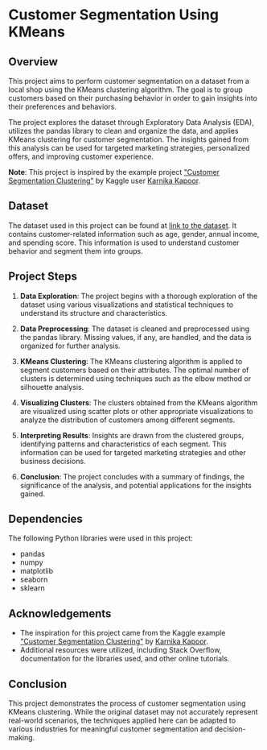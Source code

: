 # Customer Segmentation Using KMeans

## Overview

This project aims to perform customer segmentation on a dataset from a local shop using the KMeans clustering algorithm. The goal is to group customers based on their purchasing behavior in order to gain insights into their preferences and behaviors.

The project explores the dataset through Exploratory Data Analysis (EDA), utilizes the pandas library to clean and organize the data, and applies KMeans clustering for customer segmentation. The insights gained from this analysis can be used for targeted marketing strategies, personalized offers, and improving customer experience.

**Note**: This project is inspired by the example project ["Customer Segmentation Clustering"](https://www.kaggle.com/code/karnikakapoor/customer-segmentation-clustering) by Kaggle user [Karnika Kapoor](https://www.kaggle.com/karnikakapoor).

## Dataset

The dataset used in this project can be found at [link to the dataset](https://www.kaggle.com/datasets/datascientistanna/customers-dataset). It contains customer-related information such as age, gender, annual income, and spending score. This information is used to understand customer behavior and segment them into groups.

## Project Steps

1. **Data Exploration**: The project begins with a thorough exploration of the dataset using various visualizations and statistical techniques to understand its structure and characteristics.

2. **Data Preprocessing**: The dataset is cleaned and preprocessed using the pandas library. Missing values, if any, are handled, and the data is organized for further analysis.

3. **KMeans Clustering**: The KMeans clustering algorithm is applied to segment customers based on their attributes. The optimal number of clusters is determined using techniques such as the elbow method or silhouette analysis.

4. **Visualizing Clusters**: The clusters obtained from the KMeans algorithm are visualized using scatter plots or other appropriate visualizations to analyze the distribution of customers among different segments.

5. **Interpreting Results**: Insights are drawn from the clustered groups, identifying patterns and characteristics of each segment. This information can be used for targeted marketing strategies and other business decisions.

6. **Conclusion**: The project concludes with a summary of findings, the significance of the analysis, and potential applications for the insights gained.

## Dependencies

The following Python libraries were used in this project:

- pandas
- numpy
- matplotlib
- seaborn
- sklearn

## Acknowledgements

- The inspiration for this project came from the Kaggle example ["Customer Segmentation Clustering"](https://www.kaggle.com/code/karnikakapoor/customer-segmentation-clustering) by [Karnika Kapoor](https://www.kaggle.com/karnikakapoor).
- Additional resources were utilized, including Stack Overflow, documentation for the libraries used, and other online tutorials.

## Conclusion

This project demonstrates the process of customer segmentation using KMeans clustering. While the original dataset may not accurately represent real-world scenarios, the techniques applied here can be adapted to various industries for meaningful customer segmentation and decision-making.


